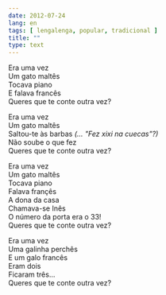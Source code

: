 ```yaml
---
date: 2012-07-24
lang: en
tags: [ lengalenga, popular, tradicional ]
title: ""
type: text
---
```


Era uma vez\
Um gato maltês\
Tocava piano\
E falava francês\
Queres que te conte outra vez?

Era uma vez\
Um gato maltês\
Saltou-te às barbas *(... "Fez xixi na cuecas"?)*\
Não soube o que fez\
Queres que te conte outra vez?

Era uma vez\
Um gato maltês\
Tocava piano\
Falava françês\
A dona da casa\
Chamava-se Inês\
O número da porta era o 33!\
Queres que te conte outra vez?

Era uma vez\
Uma galinha perchês\
E um galo francês\
Eram dois\
Ficaram três...\
Queres que te conte outra vez?

